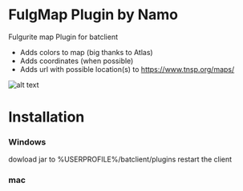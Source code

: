 # FulgMap Plugin by Namo

Fulgurite map Plugin for batclient 

- Adds colors to map (big thanks to Atlas)
- Adds coordinates (when possible)
- Adds url with possible location(s) to https://www.tnsp.org/maps/

![alt text](https://github.com/AcidLeha/FlugMap/blob/main/FulgMapPluginPreview.jpg?raw=true)

# Installation
### Windows
  dowload jar to %USERPROFILE%/batclient/plugins
  restart the client
    
### mac
